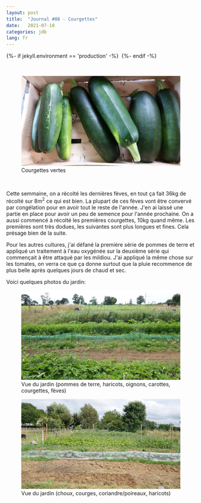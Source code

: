 ```yaml
---
layout: post
title:  "Journal #08 - Courgettes"
date:   2021-07-18
categories: jdb
lang: fr
---
```


{%- if jekyll.environment == 'production'  -%}
<img src="https://dol.roflcopter.fr/h/103xyxVp03Hcd" alt="" />
{%- endif -%}


&nbsp;


<figure>
    <img src="/assets/photos/jdb8/courgettes.png" alt="Photo d'un panier de courgettes'" />
    <figcaption>Courgettes vertes</figcaption>
</figure>
<br />

Cette semmaine, on a récolté les dernières fèves, en tout ça fait 36kg de récolté sur 8m<sup>2</sup> ce qui est bien.
La plupart de ces fèves vont être convervé par congélation pour en avoir tout le reste de l'année. J'en ai laissé une partie
en place pour avoir un peu de semence pour l'année prochaine.
On a aussi commencé à récolté les premières courgettes, 10kg quand même. Les premières sont très dodues, les suivantes sont plus
longues et fines. Cela présage bien de la suite.

Pour les autres cultures, j'ai défané la première série de pommes de terre et appliqué un traitement à l'eau oxygénée 
sur la deuxième série qui commençait à être attaqué par les mildiou. J'ai appliqué la même chose sur les tomates, on
verra ce que ça donne surtout que la pluie recommence de plus belle après quelques jours de chaud et sec.

Voici quelques photos du jardin:

<figure>
    <img src="/assets/photos/jdb8/jardin1.png" alt="Vue du jardin'" />
    <figcaption>Vue du jardin (pommes de terre, haricots, oignons, carottes, courgettes, fèves)</figcaption>
</figure>

<figure>
    <img src="/assets/photos/jdb8/jardin2.png" alt="Vue du jardin'" />
    <figcaption>Vue du jardin (choux, courges, coriandre/poireaux, haricots)</figcaption>
</figure>
<br />